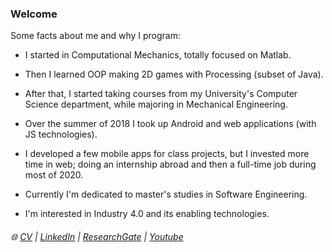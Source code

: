 ### Welcome

Some facts about me and why I program:

- I started in Computational Mechanics, totally focused on Matlab.

- Then I learned OOP making 2D games with Processing (subset of Java).

- After that, I started taking courses from my University's Computer Science department, while majoring in Mechanical Engineering. 

- Over the summer of 2018 I took up Android and web applications (with JS technologies).

- I developed a few mobile apps for class projects, but I invested more time in web; doing an internship abroad and then a full-time job during most of 2020.

- Currently I'm dedicated to master's studies in Software Engineering. 

- I'm interested in Industry 4.0 and its enabling technologies.

###### :globe_with_meridians: [CV](https://drive.google.com/file/d/1pYv5m6SiAlh4wDjmAke4xLFVErn5jLCR/view?usp=sharing)  |  [LinkedIn](https://www.linkedin.com/in/lino-mp/) |  [ResearchGate](https://www.researchgate.net/profile/Lino-Mediavilla-Ponce-2)    |  [Youtube](https://www.youtube.com/channel/UCZkV9Lik6CgCtiTS2hb3y-g) 

<!-- 
![](https://github-readme-stats.vercel.app/api/?username=linomp&count_private=true&layout=compact&theme=react&show_icons=true&custom_title=Github+Stats)
-->
